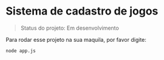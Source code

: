 # Sistema de cadastro de jogos

> Status do projeto: Em desenvolvimento

Para rodar esse projeto na sua maquila, por favor digite:

```
node app.js
```
